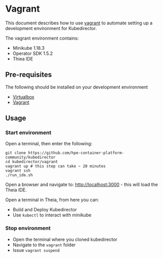 # Vagrant

This document describes how to use [vagrant](https://www.vagrantup.com) to automate setting up a development environment for Kubedirector.

The vagrant environment contains:

 - Minikube 1.18.3
 - Operator SDK 1.5.2
 - Thiea IDE

## Pre-requisites

The following should be installed on your development environment

 - [Virtualbox](https://www.virtualbox.org/)
 - [Vagrant](https://www.vagrantup.com/downloads)

## Usage

### Start environment

Open a terminal, then enter the following:

 ```
 git clone https://github.com/hpe-container-platform-community/kubedirector
 cd kubedirector/vagrant
 vagrant up # this step can take ~ 20 minutes
 vagrant ssh
 ./run_ide.sh
 ```

Open a browser and navigate to: [http://localhost:3000](http://localhost:3000) - this will load the Theia IDE.

Open a terminal in Theia, from here you can:

 - Build and Deploy Kubedirector
 - Use `kubectl` to interact with minikube

### Stop environment

 - Open the terminal where you cloned kubedirector
 - Navigate to the `vagrant` folder
 - Issue `vagrant suspend` 
